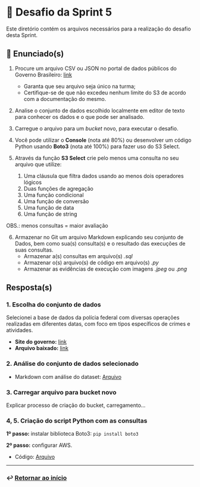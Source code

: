 # 🧩 Desafio da Sprint 5
Este diretório contém os arquivos necessários para a realização do desafio desta Sprint.

## 📝 Enunciado(s)
1. Procure um arquivo CSV ou JSON no portal de dados públicos do Governo Brasileiro: [link](http://dados.gov.br)
    - Garanta que seu arquivo seja único na turma;
    - Certifique-se de que não excedeu nenhum limite do S3 de acordo com a documentação do mesmo.

2. Analise o conjunto de dados escolhido localmente em editor de texto para conhecer os dados e o que pode ser analisado.

3. Carregue o arquivo para um *bucket* novo, para executar o desafio.

4. Você pode utilizar o **Console** (nota até 80%) ou desenvolver um código Python usando **Boto3** (nota até 100%) para fazer uso do S3 Select.

5. Através da função **S3 Select** crie pelo menos uma consulta no seu arquivo que utilize:
    1. Uma cláusula que filtra dados usando ao menos dois operadores lógicos
    2. Duas funções de agregação
    3. Uma função condicional
    4. Uma função de conversão
    5. Uma função de data
    6. Uma função de string

OBS.: menos consultas = maior avaliação

6. Armazenar no Git um arquivo Markdown explicando seu conjunto de Dados, bem como sua(s) consulta(s) e o resultado das execuções de suas consultas.
    - Armazenar a(s) consultas em arquivo(s) *.sql*
    - Armazenar o(s) arquivo(s) de código em arquivo(s) *.py*
    - Armazenar as evidências de execução com imagens *.jpeg* ou *.png*

## Resposta(s)
### 1. Escolha do conjunto de dados
Selecionei a base de dados da polícia federal com diversas operações realizadas em diferentes datas, com foco em tipos específicos de crimes e atividades.
- **Site do governo:** [link](https://dados.gov.br/dados/conjuntos-dados/palas---sistema-de-informacoes-de-investigacao)
- **Arquivo baixado:** [link](PALAS_OPERACOES_2024_01.csv)

### 2. Análise do conjunto de dados selecionado
- Markdown com análise do dataset: [Arquivo](analise_dados.md)

### 3. Carregar arquivo para bucket novo
Explicar processo de criação do bucket, carregamento...

### 4, 5. Criação do script Python com as consultas
**1º passo:** instalar biblioteca Boto3: `pip install boto3`

**2º passo:** configurar AWS.



- Código: [Arquivo](caminho)

___

### ↩️ [Retornar ao início](../../README.md)